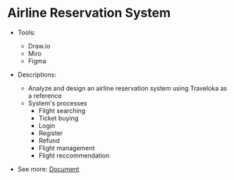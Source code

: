 # Airline Reservation System

- Tools:
   - Draw.io
   - Miro
   - Figma
  
- Descriptions:
   - Analyze and design an airline reservation system using Traveloka as a reference
   - System's processes
      - Filght searching
      - Ticket buying
      - Login
      - Register
      - Refund
      - Flight management
      - Flight reccommendation
    
- See more: [Document](Document.pdf)


